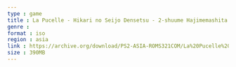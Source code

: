```yaml
---
type : game
title : La Pucelle - Hikari no Seijo Densetsu - 2-shuume Hajimemashita. (Japan)
genre : 
format : iso
region : asia
link : https://archive.org/download/PS2-ASIA-ROMS321COM/La%20Pucelle%20-%20Hikari%20no%20Seijo%20Densetsu%20-%202-shuume%20Hajimemashita.%20%28Japan%29.7z
size : 390MB
---
```

